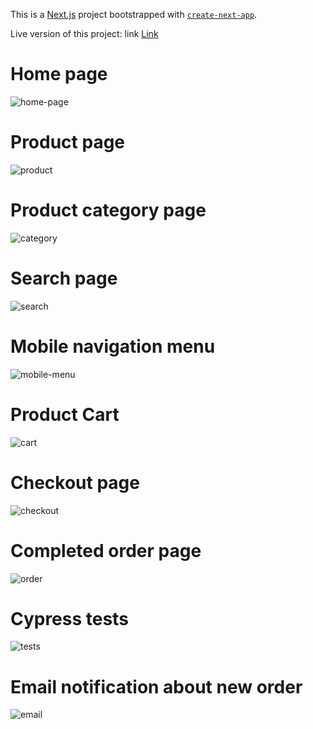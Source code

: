 This is a [Next.js](https://nextjs.org/) project bootstrapped with [`create-next-app`](https://github.com/vercel/next.js/tree/canary/packages/create-next-app).

Live version of this project: link [Link](https://estore-demo.pp.ua/)

# Home page
![home-page](https://github.com/larinius/estore/assets/5310985/c057d4e7-2375-4ef6-bc68-1014ffc5f7fb)

# Product page
![product](https://github.com/larinius/estore/assets/5310985/bf715cd6-bc39-46ed-b184-9ecffb50a27f)

# Product category page
![category](https://github.com/larinius/estore/assets/5310985/385d689c-60e5-481f-807a-89c1a4a4d5d1)

# Search page
![search](https://github.com/larinius/estore/assets/5310985/06f9a130-cb90-42a3-ad89-984d9a2eb410)

# Mobile navigation menu
![mobile-menu](https://github.com/larinius/estore/assets/5310985/96e2ab06-4f5d-4fca-a835-6ce4c78cace7)

# Product Cart
![cart](https://github.com/larinius/estore/assets/5310985/5f95fc29-cbef-424d-8f41-61847a64ffe2)

# Checkout page
![checkout](https://github.com/larinius/estore/assets/5310985/9dc01eaa-d1e4-43c4-9647-bbc8be43bd98)

# Completed order page
![order](https://github.com/larinius/estore/assets/5310985/981d108b-c0cd-460c-b785-fb13760ad092)

# Cypress tests
![tests](https://github.com/larinius/estore/assets/5310985/3eb11c09-fb8a-4045-9b8f-de88df141a78)

# Email notification about new order
![email](https://github.com/larinius/estore/assets/5310985/467d4db4-5849-4696-9893-929c87ed29b3)

